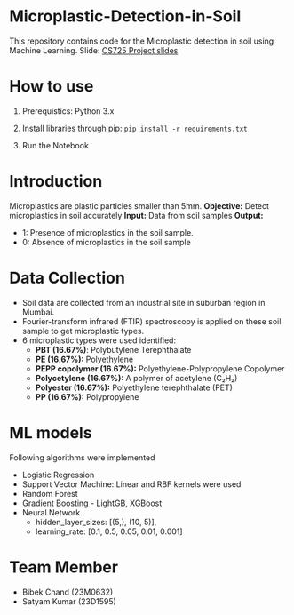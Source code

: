# Microplastic-Detection-in-Soil
This repository contains code for the Microplastic detection in soil using Machine Learning. Slide: [CS725 Project slides](https://docs.google.com/presentation/d/1-JyTMcrW0QbjeIUUtujyMIGbh0IUdxathQUnkLJJ3Ts/edit?usp=sharing)

# How to use
1. Prerequistics: Python 3.x 

2. Install libraries through pip:  `pip install -r requirements.txt`
   
3. Run the Notebook

# Introduction
Microplastics are plastic particles smaller than 5mm.
**Objective:** Detect microplastics in soil accurately
**Input:** Data from soil samples
**Output:**	
  - 1: Presence of microplastics in the soil sample.
  - 0: Absence of microplastics in the soil sample

# Data Collection
- Soil data are collected from an industrial site in suburban region in Mumbai.
- Fourier-transform infrared (FTIR) spectroscopy is applied on these soil sample to get microplastic types.
- 6 microplastic types were used identified:
  - **PBT (16.67%)**: Polybutylene Terephthalate
  - **PE (16.67%):** Polyethylene
  - **PEPP copolymer (16.67%):** Polyethylene-Polypropylene Copolymer
  - **Polycetylene (16.67%):** A polymer of acetylene (C₂H₂)
  - **Polyester (16.67%):** Polyethylene terephthalate (PET)
  - **PP (16.67%):** Polypropylene

# ML models
Following algorithms were implemented
- Logistic Regression
- Support Vector Machine: Linear and RBF kernels were used
- Random Forest
- Gradient Boosting - LightGB, XGBoost
- Neural Network
  - hidden_layer_sizes: [(5,), (10, 5)],
  - learning_rate: [0.1, 0.5, 0.05, 0.01, 0.001]

# Team Member
- Bibek Chand (23M0632)
- Satyam Kumar (23D1595)
